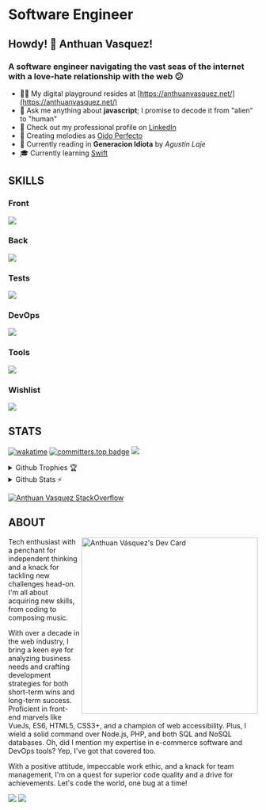 # Software Engineer

## Howdy! 👋 Anthuan Vasquez!

### A software engineer navigating the vast seas of the internet with a love-hate relationship with the web 😕

- 👨‍💻 My digital playground resides at [https://anthuanvasquez.net/](https://anthuanvasquez.net/)
- 💬 Ask me anything about **javascript**; I promise to decode it from "alien" to "human"
- 📄 Check out my professional profile on [LinkedIn](https://www.linkedin.com/in/anthuanvasquez/)
- 🎹 Creating melodies as [Oido Perfecto](https://oidoperfecto.net/)
- 📘 Currently reading in **Generacion Idiota** by *Agustin Laje*
- 🎓 Currently learning [Swift](https://developer.apple.com/swift/)

## SKILLS

### Front

<p align="left">
  <img src="https://skillicons.dev/icons?i=tailwind,bootstrap,css,sass,html,javascript,vue,vite,angular,typescript,react,astro,webpack,jquery" />
</p>

### Back

<p align="left">
  <img src="https://skillicons.dev/icons?i=nodejs,npm,pnpm,nestjs,express,graphql,laravel,mongodb,mysql,postgres,nuxtjs,nextjs,php,wordpress" />
</p>

### Tests

<p align="left">
  <img src="https://skillicons.dev/icons?i=jest,cypress,vitest" />
</p>

### DevOps

<p align="left">
  <img src="https://skillicons.dev/icons?i=bash,docker,git,githubactions,linux,ubuntu,aws,cloudflare,nginx" />
</p>

### Tools

<p align="left">
  <img src="https://skillicons.dev/icons?i=github,gitlab,vscode,ps,figma,notion,apple,windows" />
</p>

### Wishlist

<p align="left">
  <img src="https://skillicons.dev/icons?i=swift,kotlin,python,rust,cpp,cmake,deno,redis" />
</p>

## STATS

[![wakatime](https://wakatime.com/badge/user/64dcd9f5-b76b-4def-8fea-8020ebac03de.svg)](https://wakatime.com/@64dcd9f5-b76b-4def-8fea-8020ebac03de) [![committers.top badge](https://user-badge.committers.top/dominican_republic_private/anthuanvasquez.svg)](https://user-badge.committers.top/dominican_republic_private/anthuanvasquez) ![](https://komarev.com/ghpvc/?username=anthuanvasquez&style=flat-square)

<details>
  <summary>Github Trophies 🏆</summary>
  <p>&nbsp;</p>
  <p align="left"> <a href="https://github.com/ryo-ma/github-profile-trophy"><img src="https://github-profile-trophy.vercel.app/?username=anthuanvasquez&theme=tokyonight&no-frame=false&no-bg=false&margin-w=4" alt="anthuanvasquez" /></a> </p>
</details>

<details>
  <summary>Github Stats ⚡</summary>
  <p>&nbsp;</p>
  <p><img src="https://github-readme-stats.vercel.app/api/top-langs?username=anthuanvasquez&show_icons=true&locale=en&layout=compact&theme=tokyonight&include_all_commits=true&count_private=true" alt="anthuanvasquez" /</p>

  <p><img src="https://github-readme-stats.vercel.app/api?username=anthuanvasquez&show_icons=true&locale=en&theme=tokyonight&include_all_commits=true&count_private=true" alt="anthuanvasquez" /></p>

  <p><img src="https://github-readme-streak-stats.herokuapp.com/?user=anthuanvasquez&theme=tokyonight" alt="anthuanvasquez" /></p>
</details>

[![Anthuan Vasquez StackOverflow](https://github-readme-stackoverflow.vercel.app/?userID=1639771&layout=compact)](https://stackoverflow.com/users/1639771/anthuan-vasquez)

## ABOUT

<div align="left">
  <a href="https://app.daily.dev/anthuanvsquez"><img src="https://api.daily.dev/devcards/v2/5hPcCptiXQ0i5WKLS30oq.png?type=default&r=kte" align="right" width="356" alt="Anthuan Vásquez's Dev Card"/></a>
</div>

Tech enthusiast with a penchant for independent thinking and a knack for tackling new challenges head-on. I'm all about acquiring new skills, from coding to composing music.

With over a decade in the web industry, I bring a keen eye for analyzing business needs and crafting development strategies for both short-term wins and long-term success. Proficient in front-end marvels like VueJs, ES6, HTML5, CSS3+, and a champion of web accessibility. Plus, I wield a solid command over Node.js, PHP, and both SQL and NoSQL databases. Oh, did I mention my expertise in e-commerce software and DevOps tools? Yep, I've got that covered too.

With a positive attitude, impeccable work ethic, and a knack for team management, I'm on a quest for superior code quality and a drive for achievements. Let's code the world, one bug at a time!

<p align="left">
  <a href="https://linkedin.com/in/anthuanvasquez" target="blank"><img src="https://skillicons.dev/icons?i=linkedin" /></a>
  <a href="https://stackoverflow.com/users/1639771" target="blank"><img src="https://skillicons.dev/icons?i=stackoverflow" /></a>
</p>

